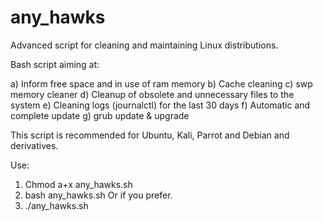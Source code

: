 # any_hawks
Advanced script for cleaning and maintaining Linux distributions.

Bash script aiming at:

a) Inform free space and in use of ram memory
b) Cache cleaning
c) swp memory cleaner
d) Cleanup of obsolete and unnecessary files to the system
e) Cleaning logs (journalctl) for the last 30 days
f) Automatic and complete update
g) grub update & upgrade

This script is recommended for Ubuntu, Kali, Parrot and Debian and derivatives.

Use:
1) Chmod a+x any_hawks.sh
2) bash any_hawks.sh
Or if you prefer.
3) ./any_hawks.sh
